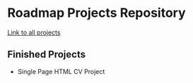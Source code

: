 # Roadmap Projects Repository
<a href="https://roadmap.sh/projects">Link to all projects</a>
## Finished Projects
- Single Page HTML CV Project
